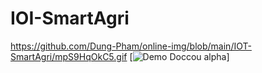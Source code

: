 # IOI-SmartAgri
https://github.com/Dung-Pham/online-img/blob/main/IOT-SmartAgri/mpS9HqOkC5.gif
[![Demo Doccou alpha](https://github.com/Dung-Pham/online-img/blob/main/IOT-SmartAgri/mpS9HqOkC5.gif
)]
